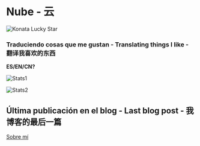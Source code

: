 # Nube - 云

![Konata Lucky Star](https://media1.tenor.com/m/ROTT22u3Vr0AAAAC/konata-lucky-star.gif)

### Traduciendo cosas que me gustan - Translating things I like - 翻译我喜欢的东西
**ES/EN/CN?**

![Stats1](http://github-profile-summary-cards.vercel.app/api/cards/profile-details?username=nubesurrealista&theme=material_palenight)

![Stats2](http://github-profile-summary-cards.vercel.app/api/cards/stats?username=nubesurrealista&theme=material_palenight)

## Última publicación en el blog - Last blog post - 我博客的最后一篇
<!-- BLOG-POST-START -->
[Sobre mí](https://nube.codeberg.page/blog/about/)
<!-- BLOG-POST-END -->
